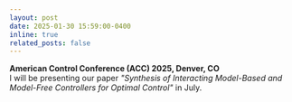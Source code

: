```yaml
---
layout: post
date: 2025-01-30 15:59:00-0400
inline: true
related_posts: false
---
```


**American Control Conference (ACC) 2025, Denver, CO** <br>
I will be presenting our paper *"Synthesis of Interacting Model-Based and Model-Free Controllers for Optimal Control"* in July.
